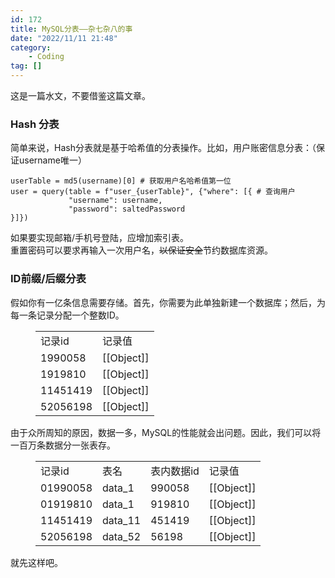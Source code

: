 ```yaml
---
id: 172
title: MySQL分表——杂七杂八的事
date: "2022/11/11 21:48"
category:
    - Coding
tag: []
---
```


这是一篇水文，不要借鉴这篇文章。

<!-- wp:heading &#123"level":3} -->
<h3>Hash 分表</h3>
<!-- /wp:heading -->

<!-- wp:paragraph -->
<p>简单来说，Hash分表就是基于哈希值的分表操作。比如，用户账密信息分表：（保证username唯一）</p>
<!-- /wp:paragraph -->

<!-- wp:code -->
<pre class="wp-block-code"><code>userTable = md5(username)[0] # 获取用户名哈希值第一位
user = query(table = f"user_&#123userTable}", &#123"where": [&#123 # 查询用户
             "username": username,
             "password": saltedPassword
}]})</code></pre>
<!-- /wp:code -->

<!-- wp:paragraph -->
<p>如果要实现邮箱/手机号登陆，应增加索引表。<br>重置密码可以要求再输入一次用户名，<s>以保证安全</s>节约数据库资源。</p>
<!-- /wp:paragraph -->

<!-- wp:heading &#123"level":3} -->
<h3>ID前缀/后缀分表</h3>
<!-- /wp:heading -->

<!-- wp:paragraph -->
<p>假如你有一亿条信息需要存储。首先，你需要为此单独新建一个数据库；然后，为每一条记录分配一个整数ID。</p>
<!-- /wp:paragraph -->

<!-- wp:table &#123"className":"is-style-regular"} -->
<figure class="wp-block-table is-style-regular"><table><tbody><tr><td class="has-text-align-left" data-align="left">记录id</td><td>记录值</td></tr><tr><td class="has-text-align-left" data-align="left">1990058</td><td>[[Object]]</td></tr><tr><td class="has-text-align-left" data-align="left">1919810</td><td>[[Object]]</td></tr><tr><td class="has-text-align-left" data-align="left">11451419</td><td>[[Object]]</td></tr><tr><td class="has-text-align-left" data-align="left">52056198</td><td>[[Object]]</td></tr></tbody></table></figure>
<!-- /wp:table -->

<!-- wp:paragraph -->
<p>由于众所周知的原因，数据一多，MySQL的性能就会出问题。因此，我们可以将一百万条数据分一张表存。</p>
<!-- /wp:paragraph -->

<!-- wp:table -->
<figure class="wp-block-table"><table><tbody><tr><td>记录id</td><td>表名</td><td>表内数据id</td><td>记录值</td></tr><tr><td>01990058</td><td>data_1</td><td>990058</td><td>[[Object]]</td></tr><tr><td>01919810</td><td>data_1</td><td>919810</td><td>[[Object]]</td></tr><tr><td>11451419</td><td>data_11</td><td>451419</td><td>[[Object]]</td></tr><tr><td>52056198</td><td>data_52</td><td>56198</td><td>[[Object]]</td></tr></tbody></table></figure>
<!-- /wp:table -->

<!-- wp:paragraph &#123"fontSize":"medium"} -->
<p class="has-medium-font-size">就先这样吧。</p>
<!-- /wp:paragraph -->
